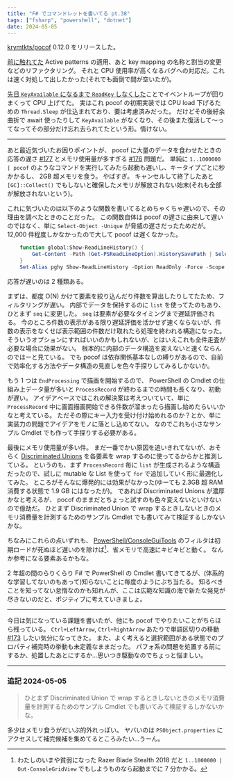 ```yaml
---
title: "F# でコマンドレットを書いてる pt.38"
tags: ["fsharp", "powershell", "dotnet"]
date: 2024-05-05
---
```


[krymtkts/pocof](https://github.com/krymtkts/pocof) 0.12.0 をリリースした。

[前に触れてた](/posts/2024-04-21-writing-cmdlet-in-fsharp-pt37.html) Active patterns の適用、あと key mapping の名称と割当の変更などのリファクタリング。
それと CPU 使用率が高くなるバグへの対応だ。これは速く対処して出したかった(それでも面倒で間が空いたが)。

[先日 `KeyAvailable` になるまで `ReadKey` しなくした](/posts/2024-04-07-writing-cmdlet-in-fsharp-pt36.html)ことでイベントループが回りまくって CPU 上げてた。
実はこれ pocof の初期実装では CPU load 下げるための `Thread.Sleep` が仕込まれており、要は考慮済みだった。
だけどその後紆余曲折で await 使ったりして `KeyAvailable` がなくなり、その後また復活して～ってなってその部分だけ忘れ去られてたという形。情けない。

---

あと最近気づいたお困りポイントが、 pocof に大量のデータを食わせたときの応答の遅さ [#177](https://github.com/krymtkts/pocof/issues/177) とメモリ使用量が多すぎる [#176](https://github.com/krymtkts/pocof/issues/176) 問題だ。
単純に `1..1000000 | pocof` のようなコマンドを実行してみたら起動も遅いし、キータイプごとに秒かかるし、 2GB 超メモリを食う。
やばすぎ。
キャンセルして終了したあと `[GC]::Collect()` でもしないと確保したメモリが解放されない始末(それも全部が解放されないという)。

これに気づいたのは以下のような関数を書いてるとめちゃくちゃ遅いので、その理由を調べたときのことだった。
この関数自体は pocof の遅さに由来して遅いのではなく、単に `Select-Object -Unique` が脅威の遅さだったためだが。 12,000 件程度しかなかったので大して pocof は遅くなかった。

```powershell
    function global:Show-ReadLineHistory() {
        Get-Content -Path (Get-PSReadLineOption).HistorySavePath | Select-Object -Unique | Select-Pocof -CaseSensitive -Layout TopDown
    }
    Set-Alias pghy Show-ReadLineHistory -Option ReadOnly -Force -Scope Global
```

応答が遅いのは 2 種類ある。

まずは、都度 O(N) かけて要素を絞り込んだり件数を算出したりしてたため、フィルタリングが遅い。
内部でデータを保持するのに `list` を使ってたのもあり、ひとまず `seq` に変更した。
`seq` は要素が必要なタイミングまで遅延評価される。
今のところ件数の表示がある限り遅延評価を活かせず速くならないが、件数の表示をなくせば表示範囲の件数だけ取れたら処理を終われる構造になった。
そういうオプションにすればいいのかもしれないが、とはいえこれも全件走査が必要な場合に効果がない。
根本的に内部のデータ構造を変えないと速くならんのではーと見ている。
でも pocof は依存関係基本なしの縛りがあるので、自前で効率化する方法やデータ構造の見直しを色々手探りしてみるしかないか。

もう 1 つは `EndProcessing` で描画を開始するので、 PowerShell の Cmdlet の仕組み上データ量が多いと `ProcessRecord` が終わるまでの時間も長くなり、初動が遅い。
アイデアベースではこれの解決案は考えついていて、単に `ProcessRecord` 中に画面描画開始できる件数が溜まったら描画し始めたらいいかなと考えている。
ただその際にキー入力を受け付け始めれるのか？とか、単に実装力の問題でアイデアをモノに落とし込めてない。
なのでこれも小さなサンプル Cmdlet でも作って手探りする必要がある。

最後にメモリ使用量が多い件。
まだ一番でかい原因を追いきれてないが、おそらく [Discriminated Unions](https://learn.microsoft.com/en-us/dotnet/fsharp/language-reference/discriminated-unions) を各要素を wrap するのに使ってるからかと推測している。
というのも、まず `ProcessRecord` 毎に `list` が生成されるような構造だったので、試しに mutable な List を使って `for` で追加していく形に最適化してみた。
ところがそんなに爆発的には効果がなかった(ゆーても 2.3GB 超 RAM 消費する状態で 1.9 GB にはなったが)。
であれば Discriminated Unions が濃厚かなと考えるが、 pocof のままだとちょっと試すのも色々変えないといけないので億劫だ。
ひとまず Discriminated Union で wrap するときしないときのメモリ消費量を計測するためのサンプル Cmdlet でも書いてみて検証するしかないかな。

ちなみにこれらの点いずれも、 [PowerShell/ConsoleGuiTools](https://github.com/PowerShell/ConsoleGuiTools) のフィルタは初期ロードが死ぬほど遅いのを除けば[^1]、省メモリで高速にキビキビと動く。
なんか参考になる要素あるかもな。

[^1]: わたしのいまや貧弱になった Razer Blade Stealth 2018 だと `1..1000000 | Out-ConsoleGridView` でもしようものなら起動までに 7 分かかる。

2 年超の間のらりくらり F# で PowerShell の Cmdlet 書いてきてるが、(体系的な学習してないのもあって)知らないことに毎度のようにぶち当たる。
知るべきことを知ってない怠惰なのかも知れんが、ここは広範な知識の海で新たな発見が尽きないのだと、ポジティブに考えていきましょ。

---

今日は気になっている課題を書いたが、他にも pocof でやりたいことがちらほら残っている。
`Ctrl+LeftArrow`, `Ctrl+RightArrow` あたりで単語区切りの移動 [#173](https://github.com/krymtkts/pocof/issues/173) したい気分になってきた。
また、よく考えると選択範囲がある状態でのプロパティ補完時の挙動も未定義なままだった。
パフォ系の問題を処置する前にするか、処置したあとにするか...思いつき駆動なのでちょっと悩ましい。

---

### 追記 2024-05-05

> ひとまず Discriminated Union で wrap するときしないときのメモリ消費量を計測するためのサンプル Cmdlet でも書いてみて検証するしかないかな。

多少はメモリ食うがだいぶ的外れっぽい。
ヤバいのは `PSObject.properties` にアクセスして補完候補を集めてるところみたい...うーん。

